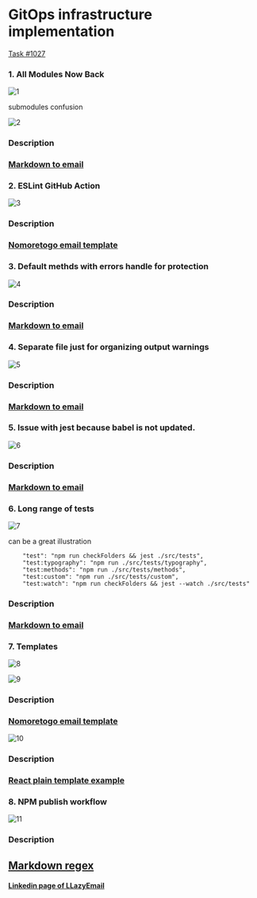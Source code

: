 # GitOps infrastructure implementation 
[Task #1027](https://github.com/LLazyEmail/markdown-to-email/discussions/1027)

### 1. All Modules Now Back

![1](https://user-images.githubusercontent.com/1469198/175816083-189ed2cd-9ef0-4d11-8096-ca03b15351df.png "1")

submodules confusion

![2](https://user-images.githubusercontent.com/1469198/175816256-6200c620-ad78-437c-aa80-44a9e7aa5e71.png "2")

### Description

### [Markdown to email](https://github.com/LLazyEmail/markdown-to-email)

### 2. ESLint GitHub Action

![3](https://user-images.githubusercontent.com/1469198/175816189-8fe46acf-67ff-40ee-825d-9ce5a4957025.png "3")

### Description

### [Nomoretogo email template](https://github.com/LLazyEmail/nomoretogo_email_template)

### 3. Default methds with errors handle for protection

![4](https://user-images.githubusercontent.com/1469198/175816199-b6e7dc35-82f0-4b8c-b5e7-b8b7bd0b304b.png "4")

### Description

### [Markdown to email](https://github.com/LLazyEmail/markdown-to-email)

### 4. Separate file just for organizing output warnings

![5](https://user-images.githubusercontent.com/1469198/175816215-42e78e62-25a2-423f-93af-ed63afbfce0d.png "5")

### Description

### [Markdown to email](https://github.com/LLazyEmail/markdown-to-email)

### 5. Issue with jest because babel is not updated.

![6](https://user-images.githubusercontent.com/1469198/175816233-7d99a2ef-191e-490b-bb3e-3e6f8450f4b1.png "6")

### Description

### [Markdown to email](https://github.com/LLazyEmail/markdown-to-email)

### 6. Long range of tests

![7](https://user-images.githubusercontent.com/1469198/175816238-061ff0c2-d4e2-4fb6-8263-870b07309d20.png "7")

can be a great illustration

```
    "test": "npm run checkFolders && jest ./src/tests",
    "test:typography": "npm run ./src/tests/typography",
    "test:methods": "npm run ./src/tests/methods",
    "test:custom": "npm run ./src/tests/custom",
    "test:watch": "npm run checkFolders && jest --watch ./src/tests"
```
### Description

### [Markdown to email](https://github.com/LLazyEmail/markdown-to-email)

### 7. Templates

![8](https://user-images.githubusercontent.com/1469198/175816250-8c47e05a-ebfd-490b-9dec-ff298b1245ce.png "8")

![9](https://user-images.githubusercontent.com/1469198/175816251-9cb9b541-bbbf-4f5a-8906-ae882175d8e0.png "9")

### Description

### [Nomoretogo email template](https://github.com/LLazyEmail/nomoretogo_email_template)

![10](https://user-images.githubusercontent.com/1469198/175816252-07976768-48c1-4037-bb22-453c6c9c3acb.png "10")

### Description

### [React plain template example](https://github.com/LLazyEmail/react-plain-template-example)

### 8. NPM publish workflow

![11](https://user-images.githubusercontent.com/1469198/175816381-5ad355cb-304d-457c-a0d6-aab53a8af71f.png "11")

### Description

## [Markdown regex](https://github.com/LLazyEmail/markdown-regex)


#### [Linkedin page of LLazyEmail](https://www.linkedin.com/company/llazyemail/)

